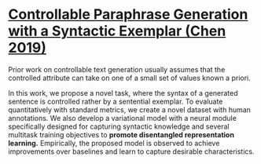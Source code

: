 # [Controllable Paraphrase Generation with a Syntactic Exemplar (Chen 2019)](https://www.aclweb.org/anthology/P19-1599.pdf)

Prior work on controllable text generation usually assumes that the controlled attribute can take on one of a small set of values known a priori. 

In this work, we propose a novel task, where the syntax of a generated sentence is controlled rather by a sentential exemplar. To evaluate quantitatively with standard metrics, we create a novel dataset with human annotations. We also develop a variational model with a neural module specifically designed for capturing syntactic knowledge and several multitask training objectives to **promote disentangled representation learning.** Empirically, the proposed model is observed to achieve improvements over baselines and learn to capture desirable characteristics.